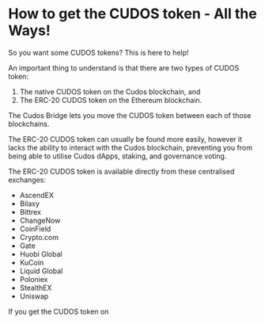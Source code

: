 # How to get the CUDOS token - All the Ways!

So you want some CUDOS tokens?
This is here to help!

An important thing to understand is that there are two types of CUDOS token:
1. The native CUDOS token on the Cudos blockchain, and
2. The ERC-20 CUDOS token on the Ethereum blockchain.

The Cudos Bridge lets you move the CUDOS token between each of those blockchains.

The ERC-20 CUDOS token can usually be found more easily, however it lacks the ability to interact with the Cudos blockchain, preventing you from being able to utilise Cudos dApps, staking, and governance voting.

The ERC-20 CUDOS token is available directly from these centralised exchanges:

- AscendEX
- Bilaxy
- Bittrex
- ChangeNow
- CoinField
- Crypto.com
- Gate
- Huobi Global
- KuCoin
- Liquid Global
- Poloniex 
- StealthEX
- Uniswap

If you get the CUDOS token on 